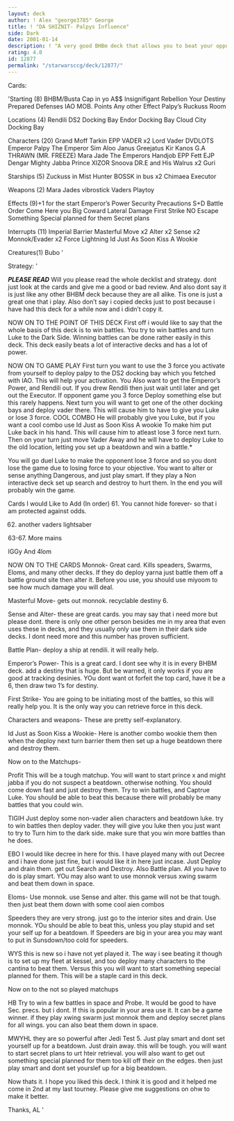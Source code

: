 ```yaml
---
layout: deck
author: ! Alex "george3785" George
title: ! "DA SHIZNIT- Palpys Influence"
side: Dark
date: 2001-01-14
description: ! "A very good BHBm deck that allows you to beat your opponent in many ways."
rating: 4.0
id: 12877
permalink: "/starwarsccg/deck/12877/"
---
```

Cards: 

'Starting (8)
BHBM/Busta Cap in yo A$$
Insignifigant Rebellion
Your Destiny
Prepared Defenses
IAO
MOB. Points
Any other Effect
Palpy’s Ruckuss Room

Locations (4)
Rendili
DS2 Docking Bay
Endor Docking Bay
Cloud City Docking Bay

Characters (20)
Grand Moff Tarkin
EPP VADER x2
Lord Vader
DVDLOTS
Emperor Palpy
The Emperor
Sim Aloo
Janus Greejatus
Kir Kanos
G.A THRAWN (MR. FREEZE)
Mara Jade The Emperors Handjob
EPP Fett
EJP Dengar
Mighty Jabba
Prince XIZOR
Snoova
DR.E and His Walrus x2
Guri

Starships (5)
Zuckuss in Mist Hunter
BOSSK in bus x2
Chimaea
Executor

Weapons (2)
Mara Jades vibrostick
Vaders Playtoy

Effects (9)+1 for the start
Emperor’s Power
Security Precautions
S+D
Battle Order
Come Here you Big Coward
Lateral Damage
First Strike
NO Escape
Something Special planned for them
Secret plans

Interrupts (11)
Imperial Barrier
Masterful Move x2
Alter x2
Sense x2
Monnok/Evader x2
Force Lightning
Id Just As Soon Kiss A Wookie

Creatures(1)
Bubo '

Strategy: '

***PLEASE READ***
Will you please read the whole decklist and strategy. dont just look at the cards and give me a good or bad review. And also dont say it is just like any other BHBM deck because they are all alike. Tis one is just a great one that i play. Also don&#8217;t say i copied decks just to post because i have had this deck for a while now and i didn&#8217;t copy it.

NOW ON TO THE POINT OF THIS DECK
First off i would like to say that the whole basis of this deck is to win battles. You try to win battles and turn Luke to the Dark Side. Winning battles can be done rather easily in this deck. This deck easily beats a lot of interactive decks and has a lot of power.

NOW ON TO GAME PLAY
First turn you want to use the 3 force you activate from yourself to deploy palpy to the DS2 docking bay which you fetched with IAO. This will help your activation. You Also want to get the Emperor&#8217;s Power, and Rendili out. If you drew Rendili then just wait until later and get out the Executor. If opponent game you 3 force Deploy something else but this rarely happens. Next turn you will want to get one of the other docking bays and deploy vader there. This will cause him to have to give you Luke or lose 3 force. COOL COMBO He will probably give you Luke, but if you want a cool combo use Id Just as Soon Kiss A wookie To make him put Luke back in his hand. This will cause him to atleast lose 3 force next turn. Then on your turn just move Vader Away and he will have to deploy Luke to the old location, letting you set up a beatdown and win a battle.*

You will go duel Luke to make the opponent lose 3 force and so you dont lose the game due to losing force to your objective. You want to alter or sense anything Dangerous, and just play smart. If they play a Non interactive deck set up search and destroy to hurt them. In the end you will probably win the game.

Cards I would Like to Add (In order)
61. You cannot hide forever- so that i am protected against odds.

62. another vaders lightsaber

63-67. More mains

IGGy And 4lom

NOW ON TO THE CARDS
Monnok- Great card. Kills speaders, Swarms, Eloms, and many other decks. If they do deploy yarna just battle them off a battle ground site then alter it. Before you use, you should use miyoom to see how much damage you will deal.

Masterful Move- gets out monnok. recyclable destiny 6.

Sense and Alter- these are great cards. you may say that i need more but please dont. there is only one other person besides me in my area that even uses these in decks, and they usually only use them in their dark side decks. I dont need more and this number has proven sufficient.

Battle Plan- deploy a ship at rendili. it will really help.

Emperor&#8217;s Power- This is a great card. I dont see why it is in every BHBM deck. add a destiny that is huge. But be warned, it only works if you are good at tracking desinies. YOu dont want ot forfeit the top card, have it be a 6, then draw two 1&#8217;s for destiny.

First Strike- You are going to be initiating most of the battles, so this will really help you. It is the only way you can retrieve force in this deck.

Characters and weapons- These are pretty self-explanatory.

Id Just as Soon Kiss a Wookie- Here is another combo wookie them then when the deploy next turn barrier them then set up a huge beatdown there and destroy them.

Now on to the Matchups-

Profit This will be a tough matchup. You will want to start prince x and might jabba if you do not suspect a beatdown. otherwise nothing. You should come down fast and just destroy them. Try to win battles, and Captrue Luke. You should be able to beat this because there will probably be many battles that you could win.

TIGIH Just deploy some non-vader alien characters and beatdown luke. try to win battles then deploy vader. they will give you luke then you just want to try to Turn him to the dark side. make sure that you win more battles than he does.

EBO I would like decree in here for this. I have played many with out Decree and i have done just fine, but i would like it in here just incase. Just Deploy and drain them. get out Search and Destroy. Also Battle plan. All you have to do is play smart. YOu may also want to use monnok versus xwing swarm and beat them down in space.

Eloms- Use monnok. use Sense and alter. this game will not be that tough. then just beat them down with some cool aien combos

Speeders they are very strong. just go to the interior sites and drain. Use monnok. YOu should be able to beat this, unless you play stupid and set your self up for a beatdown. If Speeders are big in your area you may want to put in Sunsdown/too cold for speeders.

WYS this is new so i have not yet played it. The way i see beating it though is to set up my fleet at kessel, and too deploy many characters to the cantina to beat them. Versus this you will want to start something sepecial planned for them. This will be a staple card in this deck.

Now on to the not so played matchups

HB Try to win a few battles in space and Probe. It would be good to have Sec. precs. but i dont. If this is popular in your area use it. It can be a game winner. if they play xwing swarm just monnok them and deploy secret plans for all wings. you can also beat them down in space.

MWYHL they are so powerful after Jedi Test 5. Just play smart and dont set yourself up for a beatdown. Just drain away. this will be tough. you will want to start secret plans to urt hteir retrieval. you will also want to get out something special planned for them too kill off their on the edges. then just play smart and dont set yourslef up for a big beatdown.

Now thats it. I hope you liked this deck. I think it is good and it helped me come in 2nd at my last tourney. Please give me suggestions on ohw to make it better.

Thanks,
AL  '
